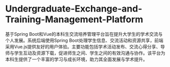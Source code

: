 # Undergraduate-Exchange-and-Training-Management-Platform
基于Spring Boot和Vue的本科生交流培养管理平台旨在提升大学生的学术交流与个人发展。系统后端使用Spring Boot处理学生信息、交流活动和资源共享，前端采用Vue.js提供友好的用户体验。主要功能包括学术活动发布、交流心得分享、导师与学生互动及资源下载，促进师生之间、学生之间的有效沟通与协作。该平台为本科生提供了一个丰富的学习与成长环境，助力其全面发展与学术提升。
